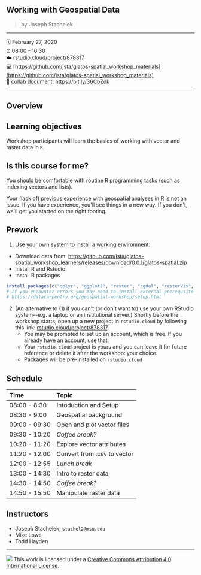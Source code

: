 
## Working with Geospatial Data

> by Joseph Stachelek

-----

:spiral_calendar: February 27, 2020  
:alarm_clock:     08:00 - 16:30  
:cloud: [rstudio.cloud/project/878317](https://rstudio.cloud/project/878317)     
:computer: [https://github.com/jsta/glatos-spatial_workshop_materials](https://github.com/jsta/glatos-spatial_workshop_materials)  
:memo: [collab document](https://docs.google.com/document/d/1rYZLCQdmUHdPqfT9VbPgxh8HriQPJBnxJA7UDW75kz4/edit?usp=sharing): <https://bit.ly/36CbZdk>

-----

## Overview

## Learning objectives

Workshop participants will learn the basics of working with vector and raster data in `R`.

## Is this course for me?

You should be comfortable with routine R programming tasks (such as indexing vectors and lists).

Your (lack of) previous experience with geospatial analyses in R is not an issue. If you have experience, you'll see things in a new way. If you don't, we'll get you started on the right footing.

## Prework

1. Use your own system to install a working environment:
- Download data from: https://github.com/jsta/glatos-spatial_workshop_learners/releases/download/0.0.1/glatos-spatial.zip
- Install R and Rstudio
- Install R packages
```r
install.packages(c("dplyr", "ggplot2", "raster", "rgdal", "rasterVis", "sf", "mapview"))
# If you encounter errors you may need to install external prerequsite programs:
# https://datacarpentry.org/geospatial-workshop/setup.html
```

2. (An alternative to (1) if you can't (or don't want to) use your own RStudio system--e.g. a laptop or an institutional server.) Shortly before the workshop starts, open up a new project in `rstudio.cloud` by following this link: [rstudio.cloud/project/878317](https://rstudio.cloud/project/878317). 
    - You may be prompted to set up an account, which is free. If you already have an account, use that.
    - Your `rstudio.cloud` project is yours and you can leave it for future reference or delete it after the workshop: your choice.
    - Packages will be pre-installed on `rstudio.cloud`

## Schedule

| Time          | Topic            | 
| :------------ | :-------------------------- |
| 08:00 - 8:30  | Intoduction and Setup       |
| 08:30 - 9:00  | Geospatial background       | 
| 09:00 - 09:30 | Open and plot vector files  |
| 09:30 - 10:20 | *Coffee break?*             |
| 10:20 - 11:20 | Explore vector attributes   |
| 11:20 - 12:00 | Convert from .csv to vector |
| 12:00 - 12:55 | *Lunch break*               |
| 13:00 - 14:30 | Intro to raster data        |
| 14:30 - 14:50 | *Coffee break?*             |
| 14:50 - 15:50 | Manipulate raster data      |

## Instructors

* Joseph Stachelek, `stachel2@msu.edu`
* Mike Lowe
* Todd Hayden

-----

![](https://i.creativecommons.org/l/by/4.0/88x31.png) This work is
licensed under a [Creative Commons Attribution 4.0 International
License](https://creativecommons.org/licenses/by/4.0/).
